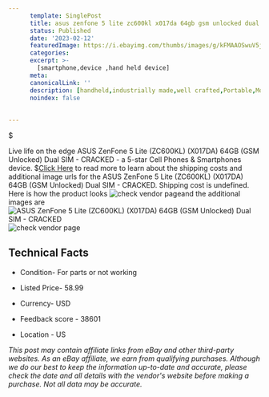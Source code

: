 ```yaml
---
      template: SinglePost
      title: asus zenfone 5 lite zc600kl x017da 64gb gsm unlocked dual sim cracked
      status: Published
      date: '2023-02-12'
      featuredImage: https://i.ebayimg.com/thumbs/images/g/kFMAAOSwuV5j4Sid/s-l225.jpg
      categories: 
      excerpt: >-
        [smartphone,device ,hand held device]
      meta:
      canonicalLink: ''
      description: [handheld,industrially made,well crafted,Portable,Mobile,Compact,Convenient,Lightweight,Maneuverable,Man-portable,Miniature,Carriable,Hand-held,Light,Holdable,Transportable,Mobile device,Pocket-sized,On-the-go,Wireless,Cordless,Compact size,Convenient size, smartphone,device ,hand held device]
      noindex: false
      
        
---
```

$

Live life on the edge ASUS ZenFone 5 Lite (ZC600KL) (X017DA) 64GB (GSM Unlocked) Dual SIM - CRACKED - a 5-star Cell Phones & Smartphones device.
$[Click Here](https://www.ebay.com/itm/134439706277?hash=item1f4d3b1ea5%3Ag%3AkFMAAOSwuV5j4Sid&mkevt=1&mkcid=1&mkrid=711-53200-19255-0&campid=%253CePNCampaignId%253E&customid=%253CreferenceId%253E&toolid=10049) to read more to learn about the shipping costs and additional image urls for the ASUS ZenFone 5 Lite (ZC600KL) (X017DA) 64GB (GSM Unlocked) Dual SIM - CRACKED. Shipping cost is undefined. Here is how the product looks ![check vendor page](https://i.ebayimg.com/thumbs/images/g/kFMAAOSwuV5j4Sid/s-l225.jpg)and the additional images are![ASUS ZenFone 5 Lite (ZC600KL) (X017DA) 64GB (GSM Unlocked) Dual SIM - CRACKED](https://i.ebayimg.com/images/g/kFMAAOSwuV5j4Sid/s-l1600.jpg)![check vendor page](https://origin-galleryplus.ebayimg.com/ws/web/134439706277_2_0_1/225x225.jpg,https://origin-galleryplus.ebayimg.com/ws/web/134439706277_3_0_1/225x225.jpg,https://origin-galleryplus.ebayimg.com/ws/web/134439706277_4_0_1/225x225.jpg,https://origin-galleryplus.ebayimg.com/ws/web/134439706277_5_0_1/225x225.jpg,https://origin-galleryplus.ebayimg.com/ws/web/134439706277_6_0_1/225x225.jpg,https://origin-galleryplus.ebayimg.com/ws/web/134439706277_7_0_1/225x225.jpg,https://origin-galleryplus.ebayimg.com/ws/web/134439706277_8_0_1/225x225.jpg,https://origin-galleryplus.ebayimg.com/ws/web/134439706277_9_0_1/225x225.jpg,https://origin-galleryplus.ebayimg.com/ws/web/134439706277_10_0_1/225x225.jpg)



 ## Technical Facts 



     
      

 - Condition- For parts or not working 


      

 - Listed Price- 58.99 


      

 - Currency- USD 


      

 - Feedback score - 38601 


      

 - Location - US 


      
      

 *_This post may contain affiliate links from eBay and other third-party websites. As an eBay affiliate, we earn from qualifying purchases. Although we do our best to keep the information up-to-date and accurate, please check the date and all details with the vendor's website before making a purchase. Not all data may be accurate._*






